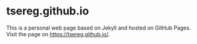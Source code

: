 # tsereg.github.io

This is a personal web page based on Jekyll and hosted on GitHub Pages. Visit the page on https://tsereg.github.io/.

